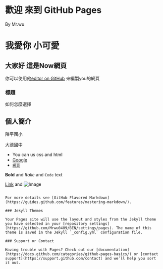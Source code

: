 # 歡迎 來到 GitHub Pages 
By Mr.wu

# 我愛你 小可愛
## 大家好 這是Now網頁

你可以使用他[editor on GitHub](https://github.com/Mrwu0409/BEN/edit/gh-pages/index.md) 來編製you的網頁


### 標題

如何怎麼選擇

## 個人簡介
陳平國小 

大德國中

- You can us css and html
- [Google](http://www.google.com.tw/)
- [`網頁`](https://mrwu0409.github.io/wu-wen-chung/)


**Bold** and _Italic_ and `Code` text

[Link](url) and ![Image](src)
```

For more details see [GitHub Flavored Markdown](https://guides.github.com/features/mastering-markdown/).

### Jekyll Themes

Your Pages site will use the layout and styles from the Jekyll theme you have selected in your [repository settings](https://github.com/Mrwu0409/BEN/settings/pages). The name of this theme is saved in the Jekyll `_config.yml` configuration file.

### Support or Contact

Having trouble with Pages? Check out our [documentation](https://docs.github.com/categories/github-pages-basics/) or [contact support](https://support.github.com/contact) and we’ll help you sort it out.

